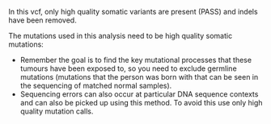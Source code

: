 In this vcf, only high quality somatic variants are present (PASS) and indels have been removed.

The mutations used in this analysis need to be high quality somatic mutations:
 - Remember the goal is to find the key mutational processes that these tumours have been exposed to, so you need to exclude germline mutations (mutations that the person was born with that can be seen in the sequencing of matched normal samples).
 - Sequencing errors can also occur at particular DNA sequence contexts and can also be picked up using this method. To avoid this use only high quality mutation calls.
